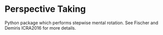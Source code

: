 Perspective Taking
======= 

Python package which performs stepwise mental rotation.
See Fischer and Demiris ICRA2016 for more details.
